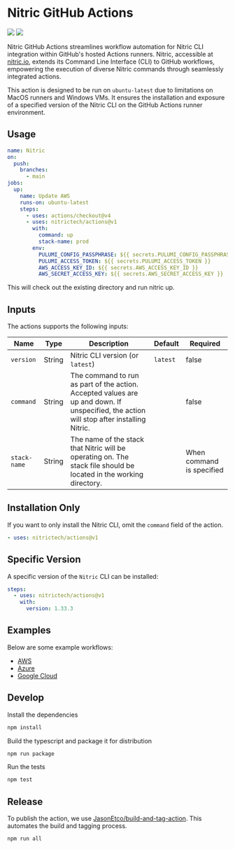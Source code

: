 # Nitric GitHub Actions

![](https://github.com/nitrictech/actions/workflows/build-test/badge.svg)
![](https://github.com/nitrictech/actions/workflows/CodeQL/badge.svg)

Nitric GitHub Actions streamlines workflow automation for Nitric CLI integration
within GitHub's hosted Actions runners. Nitric, accessible at
[nitric.io](https://nitric.io), extends its Command Line Interface (CLI) to
GitHub workflows, empowering the execution of diverse Nitric commands through
seamlessly integrated actions.

This action is designed to be run on `ubuntu-latest` due to limitations on MacOS
runners and Windows VMs. It ensures the installation and exposure of a specified
version of the Nitric CLI on the GitHub Actions runner environment.

## Usage

```yaml
name: Nitric
on:
  push:
    branches:
      - main
jobs:
  up:
    name: Update AWS
    runs-on: ubuntu-latest
    steps:
      - uses: actions/checkout@v4
      - uses: nitrictech/actions@v1
        with:
          command: up
          stack-name: prod
        env:
          PULUMI_CONFIG_PASSPHRASE: ${{ secrets.PULUMI_CONFIG_PASSPHRASE }}
          PULUMI_ACCESS_TOKEN: ${{ secrets.PULUMI_ACCESS_TOKEN }}
          AWS_ACCESS_KEY_ID: ${{ secrets.AWS_ACCESS_KEY_ID }}
          AWS_SECRET_ACCESS_KEY: ${{ secrets.AWS_SECRET_ACCESS_KEY }}
```

This will check out the existing directory and run nitric up.

## Inputs

The actions supports the following inputs:

| Name         | Type   | Description                                                                                                                              | Default  | Required                  |
| ------------ | ------ | ---------------------------------------------------------------------------------------------------------------------------------------- | -------- | ------------------------- |
| `version`    | String | Nitric CLI version (or `latest`)                                                                                                         | `latest` | false                     |
| `command`    | String | The command to run as part of the action. Accepted values are up and down. If unspecified, the action will stop after installing Nitric. |          | false                     |
| `stack-name` | String | The name of the stack that Nitric will be operating on. The stack file should be located in the working directory.                       |          | When command is specified |

## Installation Only

If you want to only install the Nitric CLI, omit the `command` field of the
action.

```yaml
- uses: nitrictech/actions@v1
```

## Specific Version

A specific version of the `Nitric` CLI can be installed:

```yaml
steps:
  - uses: nitrictech/actions@v1
    with:
      version: 1.33.3
```

## Examples

Below are some example workflows:

- [AWS](examples/aws.yaml)
- [Azure](examples/azure.yaml)
- [Google Cloud](examples/gcp.yaml)

## Develop

Install the dependencies

```bash
npm install
```

Build the typescript and package it for distribution

```bash
npm run package
```

Run the tests

```bash
npm test
```

## Release

To publish the action, we use
[JasonEtco/build-and-tag-action](https://github.com/JasonEtco/build-and-tag-action).
This automates the build and tagging process.

```bash
npm run all
```
